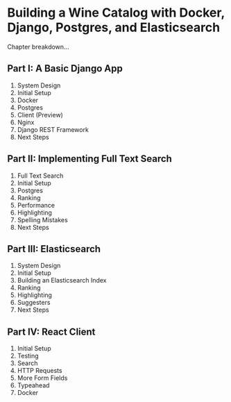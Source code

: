 # Building a Wine Catalog with Docker, Django, Postgres, and Elasticsearch

Chapter breakdown...

## Part I: A Basic Django App

1. System Design
1. Initial Setup
1. Docker
1. Postgres
1. Client (Preview)
1. Nginx
1. Django REST Framework
1. Next Steps

## Part II: Implementing Full Text Search

1. Full Text Search
1. Initial Setup
1. Postgres
1. Ranking
1. Performance
1. Highlighting
1. Spelling Mistakes
1. Next Steps

## Part III: Elasticsearch

1. System Design
1. Initial Setup
1. Building an Elasticsearch Index
1. Ranking
1. Highlighting
1. Suggesters
1. Next Steps

## Part IV: React Client

1. Initial Setup
1. Testing
1. Search
1. HTTP Requests
1. More Form Fields
1. Typeahead
1. Docker
